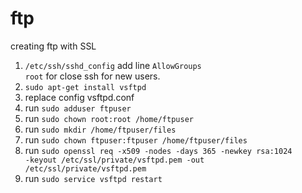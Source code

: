 # ftp
creating ftp with SSL

1) <code>/etc/ssh/sshd_config</code> add line <code>AllowGroups root</code> for close ssh for new users. 
2) <code>sudo apt-get install vsftpd</code>
3) replace config vsftpd.conf
4) run <code>sudo adduser ftpuser</code>
5) run <code>sudo chown root:root /home/ftpuser</code>
6) run <code>sudo mkdir /home/ftpuser/files</code>
7) run <code>sudo chown ftpuser:ftpuser /home/ftpuser/files</code>
8) run <code>sudo openssl req -x509 -nodes -days 365 -newkey rsa:1024 -keyout /etc/ssl/private/vsftpd.pem -out /etc/ssl/private/vsftpd.pem</code>
9) run <code>sudo service vsftpd restart</code>
